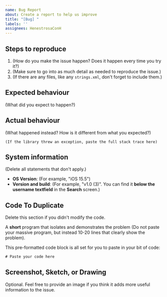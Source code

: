 ```yaml
---
name: Bug Report 
about: Create a report to help us improve
title: "[Bug] "
labels: ''
assignees: HenestrosaConH
---
```


Steps to reproduce
------------------

1. (How do you make the issue happen? Does it happen every time you try it?)
2. (Make sure to go into as much detail as needed to reproduce the issue.)
3. (If there are any files, like any `strings.xml`, don't forget to include them.)

Expected behaviour
------------------

(What did you expect to happen?)

Actual behaviour
----------------

(What happened instead? How is it different from what you expected?)

```
(If the library threw an exception, paste the full stack trace here)
```

System information
------------------

(Delete all statements that don't apply.)

- **OS Version**: (For example, "iOS 15.5")
- **Version and build**: (For example, "v1.0 (3)". You can find it **below the username textfield** in the **Search** screen.)

Code To Duplicate
------------------

Delete this section if you didn't modify the code.

A **short** program that isolates and demonstrates the problem (Do not paste your massive program, but instead 10-20 lines that clearly show the problem).

This pre-formatted code block is all set for you to paste in your bit of code:

```swift
# Paste your code here
```

Screenshot, Sketch, or Drawing
---------------------

Optional. Feel free to provide an image if you think it adds more useful information to the issue.